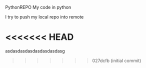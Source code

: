  PythonREPO
My code in python 

I try to push my local repo into remote 

<<<<<<< HEAD
=======
asdasdasdasdasdasdasdasg
>>>>>>> 027dcfb (initial commit)
